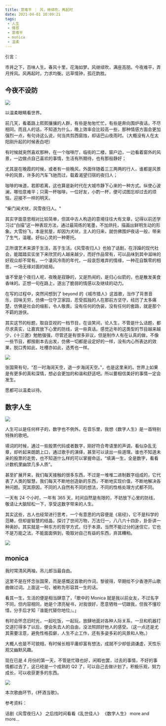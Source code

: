 ```yaml
---
title: 意难平 ｜ 风，继续吹，再起时
date: 2021-04-01 10:09:21
tags: 
 - 人生
 - 情感
 - 意难平
 - monica
 - 温柔
---
```


引言：

市井之下，百味人生。春风十里，花海如梦。风继续吹，满座高朋。今夜难平，弄月抟风。风再起时，力求均衡。远草情钟，孤花韵胜。

## 今夜不设防

![](https://dubuqingfeng.oss-cn-hongkong.aliyuncs.com/blog/life/202104-yinanping-fengjixuchuizaiqishi-01.webp)

以温柔眼睛看世界。

前几天，看着路上熙熙攘攘的人群，有些是匆匆忙忙，有些是奔向围炉夜话，不尽相同。而且人的话，不知道为什么，晚上效率会比较高一些，那种情感方面会更加强烈一点，有句诗这么说，何当共剪西窗烛，却话巴山夜雨时。（大概没有人在太阳刚升起的时候表白吧）

有时候就突然喜欢那种，在一个咖啡厅，临街的二楼，窗户边，一边看着窗外的风景，一边做点自己喜欢的事情，生活有所期待，也有那般静好；

尤其是在晚霞的时候，或者有一些晚风，外面伴随着三三两两的行人，谁都是风景中的风景，许多的汽车飞驰而过，载着渴望归宿的夜归人；

咖啡的味道，若即若离，这也算是新时代在大城市静下心来的一种方式。纵使心波澜，哪怕意难平；只需一杯咖啡，一位好友，小酌一杯，便可试图忘却过去的烦恼，迎接不一样的明天。

"柴门闻犬吠，风雪夜归人。"

其实字面意思相对比较简单，但其中古人构造的意境往往大有文章，记得以前还学习过“白描”这一种表现方法，通过最简练的笔墨，不加烘托，描画出鲜明生动的形象。大雪纷飞，本是贫屋，却因为犬吠，主人的归来，就仿佛围炉夜话一般，带来了生气，温暖。好似心灵的一种寄托。

正所谓艺术来源于生活，高于生活。《风雪夜归人》也拍了话剧，在浮躁的现代社会，能踏踏实实坐下来欣赏的人越来越少，而好作品常有，可以品味到其中滋味的好观众却不常有。一个凄风冷雨的年代，一段哀怨难弃的情缘，一种花自飘零的相思，一场无缘对面的结局。

谁不曾是个夜归人呢，夜晚是寂静的，又是热闹的，是归心似箭的，也是散发美食香味的。正想一句在路上，道出了脆弱的情感以及继续的动力。

在写的过程中，突然间想到了 beyond 的《城市猎人》这首歌，当作了背景音乐，回味无穷，仿佛一位守卫家园，忍受孤独的人在那前方坚守，经历了太多痛楚，仿佛是社会的缩影，令人敬畏。没有任何的伪装，没有任何的套路，就是那个不羁的游侠。

其实这节的标题，取自亚视的一档节目，在谈笑间，论人生，不管是什么话题，都尽求真实，让嘉宾放下心里的防线，说一些真话。感觉近年的这类型的节目越来越少，《十三邀》勉勉强强，尽管还是有很多非议，但是制作人有在认真的做，不像一些节目，都按剧本去出发，仿佛一切都是设定好的一样，没有内心所表达的效果，脱口秀如此，吐槽亦如此，选秀也一样。

![](https://dubuqingfeng.oss-cn-hongkong.aliyuncs.com/blog/life/202104-yinanping-fengjixuchuizaiqishi-02.webp)

张国荣有句，“忍一时海阔天空，退一步海阔天空。”，也是这里来的。世界上如果是有更多的真和深情，想必会更加的和谐和舒适吧。所以要相信美好的事情一定会发生。

愿都可以温柔以待。

## 数字人生

![](https://dubuqingfeng.oss-cn-hongkong.aliyuncs.com/blog/life/202104-yinanping-fengjixuchuizaiqishi-03.webp)

人生可以是任何样子的，数字也不例外。在音乐里，我想《数字人生》是一首特别特殊的歌吧。

填词的时候，通过一些股票代码或者数字，刚好符合粤语里的声调，看似杂乱无章，却听起来朗朗上口，通过歌手的演绎，甚至可以读出一些道理。谁也不知道未来的股票的走势，也不知道什么样的可以掌握命运，“填满一生，全是数字，看看计数机里幽禁几多人质”。

甚至扩展开来，我们每天接触的很多东西，不过是一堆堆二进制数字组成的，它代表了人类的智慧，我们每天不断地创造新的东西，不断地实现价值，不断地解决各种问题。究其原因，不同的人自然有不同的想法，不同的性格处理方式都不同。

一天有 24 个小时，一年有 365 天，时间自然是有限的，不妨放下心里的防线，敬请让大脑轻松一下，享受这数字带来的人生。

其实这些，古人也经常进行思考，一个有意思的内容便是《易经》，它不是科学的范畴，但却是智慧的结晶，探讨了世间万物，万法归一，八八六十四卦，卦卦讲一种奥妙。其实就是一种东方的哲学方式，归于本源，当然不能过分的迷信它，它也不是万能之法，不能面面俱到，吸取对自己有益的东西，弃其糟粕。

![](https://dubuqingfeng.oss-cn-hongkong.aliyuncs.com/blog/life/202104-yinanping-fengjixuchuizaiqishi-04.webp)

## monica

我时常清风两袖，吊儿郎当最自由。

这里不是在怀念张国荣，而是感慨这首歌的作词，黎彼得，早期给不少香港开山歌曲做过词。上面这一句，被称为形容其一生的话。

看其一生，生活的便是相当肆意了，「歌中的  Monica 就是我以前女友，不过名字不同，但内容相同，她是个漂亮秘书，对我很好，愿意牺牲一切跟我，但我不懂珍惜，分手后才知『谁能代替你地位』。」

有时会怀念旧时光，一起吃饭，一起玩，放肆地面对各种人际关系，一旦和机器打交道打得多了以后，便会失去人的自由，没法照顾好他人的感受。（这一点还是尤其需要注意，避免性格孤僻，人生不止工作，还有多姿多彩的风景和人物。）

大概人也是不可貌相，有时候长相平庸却富有想法，成就不少却低调谦虚，天性乐观又幽默风趣。

现在已是 4 月份的第一天，不管是忙碌也好，闲暇也罢，过去的事情，不好的事情都过去了，这已经是一个成熟的 Q2 了，可以自己去做计划了，积极乐观，努力成长，可以收获更多的东西。

![](https://dubuqingfeng.oss-cn-hongkong.aliyuncs.com/blog/life/202104-yinanping-fengjixuchuizaiqishi-05.webp)

本次歌曲环节，《杯酒当歌》。

参考资料：

话剧《风雪夜归人》
之后找时间看看《乱世佳人》
《数字人生》
 more and more...
